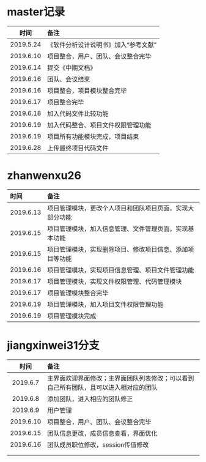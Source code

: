 # master记录

|   时间    | 备注                                 |
| :-------: | :----------------------------------- |
| 2019.5.24 | 《软件分析设计说明书》加入“参考文献” |
| 2019.6.10 | 项目整合，用户、团队、会议整合完毕   |
| 2019.6.14 | 提交《中期文档》                     |
| 2019.6.16 | 团队、会议结束                       |
| 2019.6.16 | 项目整合，项目模块整合完毕           |
| 2019.6.17 | 项目整合完毕                         |
| 2019.6.18 | 加入代码文件比较功能                 |
| 2019.6.19 | 加入代码整合、项目文件权限管理功能   |
| 2019.6.19 | 项目所有功能模块完成，项目结束       |
| 2019.6.28 | 上传最终项目代码文件                 |



# zhanwenxu26

| 时间      | 备注                                                     |
| :-------- | :------------------------------------------------------- |
| 2019.6.13 | 项目管理模块，更改个人项目和团队项目页面，实现大部分功能 |
| 2019.6.15 | 项目管理模块，加入信息管理、文件管理页面，实现基本功能   |
| 2019.6.15 | 项目管理模块，实现删除项目、修改项目信息、添加项目等功能 |
| 2019.6.16 | 项目管理模块，实现项目信息管理、项目文件管理功能         |
| 2019.6.17 | 项目管理模块，实现文件权限管理、代码管理模块             |
| 2019.6.17 | 项目管理模块整合完毕                                     |
| 2019.6.19 | 项目管理模块，加入项目文件权限管理功能                   |
| 2019.6.19 | 项目管理模块完成                                         |



# jiangxinwei31分支

|   时间    | 备注                                                         |
| :-------: | :----------------------------------------------------------- |
| 2019.6.7  | 主界面欢迎界面修改；主界面团队列表修改；可以看到自己所有团队，且可以进入相对应的团队 |
| 2019.6.8  | 添加团队，进入相应的团队修正                                 |
| 2019.6.9  | 用户管理                                                     |
| 2019.6.10 | 项目整合，用户、团队、会议整合完毕                           |
| 2019.6.15 | 团队信息更改，成员信息查看，界面优化                         |
| 2019.6.16 | 团队成员职位修改，session传值修改                            |
|           |                                                              |
|           |                                                              |






